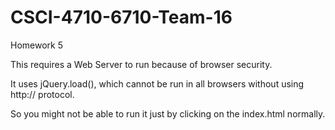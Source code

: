 # CSCI-4710-6710-Team-16
Homework 5

This requires a Web Server to run because of browser security.

It uses jQuery.load(), which cannot be run in all browsers without using http:// protocol.

So you might not be able to run it just by clicking on the index.html normally.
